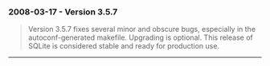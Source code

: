 ### 2008\-03\-17 \- Version 3\.5\.7


> Version 3\.5\.7 fixes several minor and obscure bugs, especially
>  in the autoconf\-generated makefile. Upgrading is optional.
>  This release of SQLite is considered stable and ready for production use.



---

